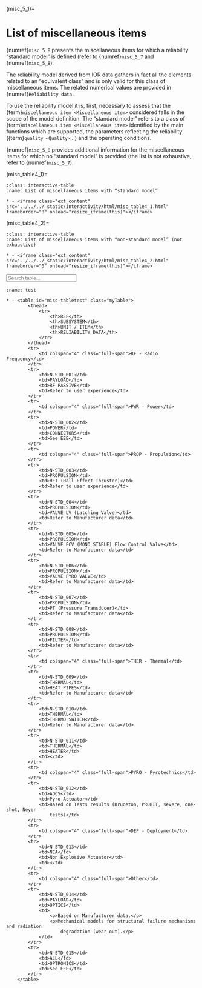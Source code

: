 (misc_5_1)=
# List of miscellaneous items
{numref}`misc_5_8` presents the miscellaneous items for which a reliability “standard model” is defined (refer to {numref}`misc_5_7` and {numref}`misc_5_8`).

The reliability model derived from IOR data gathers in fact all the elements related to an “equivalent class” and is only valid for this class of miscellaneous items. The related numerical values are provided in {numref}`Reliability data`.

To use the reliability model it is, first, necessary to assess that the {term}`miscellaneous item <Miscellaneous item>` considered falls in the scope of the model definition. The “standard model” refers to a class of {term}`miscellaneous item <Miscellaneous item>` identified by the main functions which are supported, the parameters reflecting the reliability ({term}`quality <Quality>`…) and the operating conditions.

{numref}`misc_5_8` provides additional information for the miscellaneous items for which no “standard model” is provided (the list is not exhaustive, refer to {numref}`misc_5_7`).

(misc_table4_1)=
```{list-table} List of miscellaneous items with “standard model”
:class: interactive-table
:name: List of miscellaneous items with “standard model”

* - <iframe class="ext_content" src="../../../_static/interactivity/html/misc_table4_1.html" frameborder="0" onload="resize_iframe(this)"></iframe>
```

(misc_table4_2)=
```{list-table} List of miscellaneous items with “non-standard model” (not exhaustive)
:class: interactive-table
:name: List of miscellaneous items with “non-standard model” (not exhaustive)

* - <iframe class="ext_content" src="../../../_static/interactivity/html/misc_table4_2.html" frameborder="0" onload="resize_iframe(this)"></iframe>
```


<input type="text" class="myInput" id="myInput" onkeyup="searchTableJupyter(this, 'misc-tabletest')" placeholder="Search table...">

```{list-table} test
:name: test

* - <table id="misc-tabletest" class="myTable">
        <thead>
            <tr>
                <th>REF</th>
                <th>SUBSYSTEM</th>
                <th>UNIT / ITEM</th>
                <th>RELIABILITY DATA</th>
            </tr>
        </thead>
        <tr>
            <td colspan="4" class="full-span">RF - Radio Frequency</td>
        </tr>
        <tr>
            <td>N-STD_001</td>
            <td>PAYLOAD</td>
            <td>RF PASSIVE</td>
            <td>Refer to user experience</td>
        </tr>
        <tr>
            <td colspan="4" class="full-span">PWR - Power</td>
        </tr>
        <tr>
            <td>N-STD_002</td>
            <td>POWER</td>
            <td>CONNECTORS</td>
            <td>See EEE</td>
        </tr>
        <tr>
            <td colspan="4" class="full-span">PROP - Propulsion</td>
        </tr>
        <tr>
            <td>N-STD_003</td>
            <td>PROPULSION</td>
            <td>HET (Hall Effect Thruster)</td>
            <td>Refer to user experience</td>
        </tr>
        <tr>
            <td>N-STD_004</td>
            <td>PROPULSION</td>
            <td>VALVE LV (Latching Valve)</td>
            <td>Refer to Manufacturer data</td>
        </tr>
        <tr>
            <td>N-STD_005</td>
            <td>PROPULSION</td>
            <td>VALVE FCV (MONO STABLE) Flow Control Valve</td>
            <td>Refer to Manufacturer data</td>
        </tr>
        <tr>
            <td>N-STD_006</td>
            <td>PROPULSION</td>
            <td>VALVE PYRO VALVE</td>
            <td>Refer to Manufacturer data</td>
        </tr>
        <tr>
            <td>N-STD_007</td>
            <td>PROPULSION</td>
            <td>PT (Pressure Transducer)</td>
            <td>Refer to Manufacturer data</td>
        </tr>
        <tr>
            <td>N-STD_008</td>
            <td>PROPULSION</td>
            <td>FILTER</td>
            <td>Refer to Manufacturer data</td>
        </tr>
        <tr>
            <td colspan="4" class="full-span">THER - Thermal</td>
        </tr>
        <tr>
            <td>N-STD_009</td>
            <td>THERMAL</td>
            <td>HEAT PIPES</td>
            <td>Refer to Manufacturer data</td>
        </tr>
        <tr>
            <td>N-STD_010</td>
            <td>THERMAL</td>
            <td>THERMO SWITCH</td>
            <td>Refer to Manufacturer data</td>
        </tr>
        <tr>
            <td>N-STD_011</td>
            <td>THERMAL</td>
            <td>HEATER</td>
            <td></td>
        </tr>
        <tr>
            <td colspan="4" class="full-span">PYRO - Pyrotechnics</td>
        </tr>
        <tr>
            <td>N-STD_012</td>
            <td>AOCS</td>
            <td>Pyro Actuator</td>
            <td>Based on Tests results (Bruceton, PROBIT, severe, one-shot, Neyer
                tests)</td>
        </tr>
        <tr>
            <td colspan="4" class="full-span">DEP - Deployment</td>
        </tr>
        <tr>
            <td>N-STD_013</td>
            <td>NEA</td>
            <td>Non Explosive Actuator</td>
            <td></td>
        </tr>
        <tr>
            <td colspan="4" class="full-span">Other</td>
        </tr>
        <tr>
            <td>N-STD_014</td>
            <td>PAYLOAD</td>
            <td>OPTICS</td>
            <td>
                <p>Based on Manufacturer data.</p>
                <p>Mechanical models for structural failure mechanisms and radiation
                    degradation (wear-out).</p>
            </td>
        </tr>
        <tr>
            <td>N-STD_015</td>
            <td>ALL</td>
            <td>OPTRONICS</td>
            <td>See EEE</td>
        </tr>
    </table>
```





